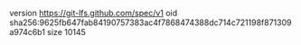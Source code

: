 version https://git-lfs.github.com/spec/v1
oid sha256:9625fb647fab84190757383ac4f7868474388dc714c721198f871309a974c6b1
size 10145
